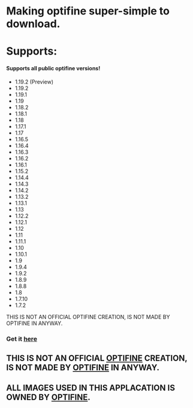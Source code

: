 # Making optifine super-simple to download.
# Supports:

#### Supports all public optifine versions!

- 1.19.2 (Preview)
- 1.19.2
- 1.19.1
- 1.19
- 1.18.2
- 1.18.1
- 1.18
- 1.17.1
- 1.17
- 1.16.5
- 1.16.4
- 1.16.3
- 1.16.2
- 1.16.1
- 1.15.2
- 1.14.4
- 1.14.3
- 1.14.2
- 1.13.2
- 1.13.1
- 1.13
- 1.12.2
- 1.12.1
- 1.12
- 1.11
- 1.11.1
- 1.10
- 1.10.1
- 1.9
- 1.9.4
- 1.9.2
- 1.8.9
- 1.8.8
- 1.8
- 1.7.10
- 1.7.2


THIS IS NOT AN OFFICIAL OPTIFINE CREATION, IS NOT MADE BY OPTIFINE IN ANYWAY.

### Get it [here](https://github.com/Bossgamerteam/optifine-installer/releases)
## **THIS IS NOT AN OFFICIAL [OPTIFINE](https://optifine.net) CREATION, IS NOT MADE BY [OPTIFINE](https://optifine.net) IN ANYWAY.**
## **ALL IMAGES USED IN THIS APPLACATION IS OWNED BY [OPTIFINE](https://optifine.net).**

